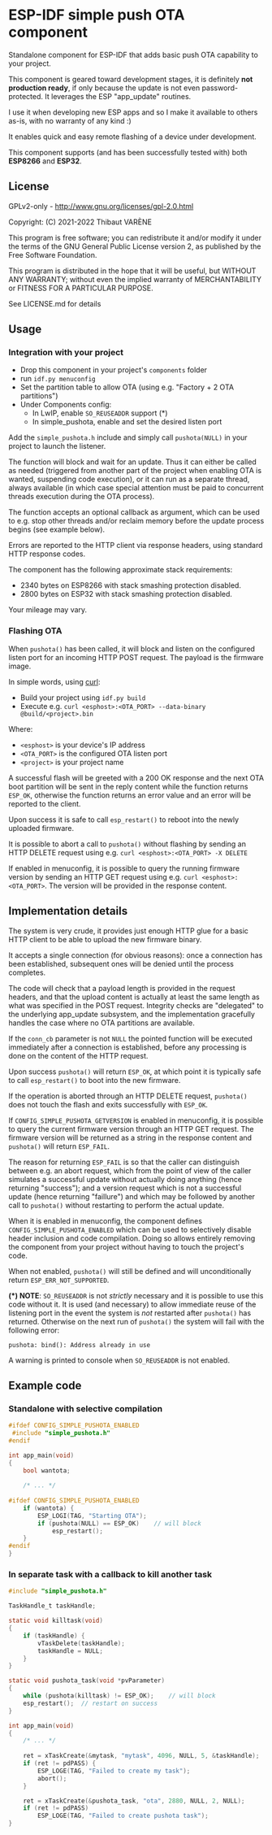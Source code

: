 #  ESP-IDF simple push OTA component

Standalone component for ESP-IDF that adds basic push OTA capability to your project.

This component is geared toward development stages, it is definitely **not production ready**,
if only because the update is not even password-protected. It leverages the ESP "app_update" routines.

I use it when developing new ESP apps and so I make it available to others as-is,
with no warranty of any kind :)

It enables quick and easy remote flashing of a device under development.

This component supports (and has been successfully tested with) both **ESP8266** and **ESP32**.

## License

GPLv2-only - http://www.gnu.org/licenses/gpl-2.0.html

Copyright: (C) 2021-2022 Thibaut VARÈNE

This program is free software; you can redistribute it and/or
modify it under the terms of the GNU General Public License version 2,
as published by the Free Software Foundation.

This program is distributed in the hope that it will be useful, but WITHOUT ANY WARRANTY;
without even the implied warranty of MERCHANTABILITY or FITNESS FOR A PARTICULAR PURPOSE.

See LICENSE.md for details

## Usage

### Integration with your project

* Drop this component in your project's `components` folder
* run `idf.py menuconfig`
* Set the partition table to allow OTA (using e.g. "Factory + 2 OTA partitions")
* Under Components config:
  * In LwIP, enable `SO_REUSEADDR` support (*)
  * In simple_pushota, enable and set the desired listen port

Add the `simple_pushota.h` include and simply call `pushota(NULL)` in your project to launch the listener.

The function will block and wait for an update.
Thus it can either be called as needed (triggered from another part of the project when enabling OTA is wanted,
suspending code execution), or it can run as a separate thread, always available (in which case special attention
must be paid to concurrent threads execution during the OTA process).

The function accepts an optional callback as argument, which can be used to e.g. stop other threads and/or
reclaim memory before the update process begins (see example below).

Errors are reported to the HTTP client via response headers, using standard HTTP response codes.

The component has the following approximate stack requirements:

* 2340 bytes on ESP8266 with stack smashing protection disabled.
* 2800 bytes on ESP32 with stack smashing protection disabled.

Your mileage may vary.

### Flashing OTA

When `pushota()` has been called, it will block and listen on the configured listen port for an incoming HTTP POST request.
The payload is the firmware image.

In simple words, using [curl](https://curl.se):

* Build your project using `idf.py build`
* Execute e.g. `curl <esphost>:<OTA_PORT> --data-binary @build/<project>.bin`

Where:

* `<esphost>` is your device's IP address
* `<OTA_PORT>` is the configured OTA listen port
* `<project>` is your project name

A successful flash will be greeted with a 200 OK response and the next OTA boot partition will be sent in the reply content
while the function returns `ESP_OK`, otherwise the function returns an error value and an error will be reported to the client.

Upon success it is safe to call `esp_restart()` to reboot into the newly uploaded firmware.

It is possible to abort a call to `pushota()` without flashing by sending an HTTP DELETE request using e.g.
`curl <esphost>:<OTA_PORT> -X DELETE`

If enabled in menuconfig, it is possible to query the running firmware version by sending an HTTP GET request using e.g.
`curl <esphost>:<OTA_PORT>`. The version will be provided in the response content.

## Implementation details

The system is very crude, it provides just enough HTTP glue for a basic HTTP client to be able to upload the new firmware binary.

It accepts a single connection (for obvious reasons): once a connection has been established,
subsequent ones will be denied until the process completes.

The code will check that a payload length is provided in the request headers,
and that the upload content is actually at least the same length as what was specified in the POST request.
Integrity checks are "delegated" to the underlying app_update subsystem, and the implementation gracefully handles the case where no
OTA partitions are available.

If the `conn_cb` parameter is not `NULL` the pointed function will be executed immediately after a connection is established,
before any processing is done on the content of the HTTP request.

Upon success `pushota()` will return `ESP_OK`, at which point it is typically safe to call `esp_restart()` to boot into the new firmware.

If the operation is aborted through an HTTP DELETE request, `pushota()` does not touch the flash and exits successfully with `ESP_OK`.

If `CONFIG_SIMPLE_PUSHOTA_GETVERSION` is enabled in menuconfig, it is possible to query the current firmware version through
an HTTP GET request. The firmware version will be returned as a string in the response content and `pushota()` will return `ESP_FAIL`.

The reason for returning `ESP_FAIL` is so that the caller can distinguish between e.g. an abort request, which from the point of view of the
caller simulates a successful update without actually doing anything (hence returning "success"); and a version request which is not a 
successful update (hence returning "faillure") and which may be followed by another call to `pushota()` without restarting to perform the
actual update.

When it is enabled in menuconfig, the component defines `CONFIG_SIMPLE_PUSHOTA_ENABLED` which can be used to
selectively disable header inclusion and code compilation. Doing so allows entirely removing the component
from your project without having to touch the project's code.

When not enabled, `pushota()` will still be defined and will unconditionally return `ESP_ERR_NOT_SUPPORTED`.

**(*) NOTE**:  `SO_REUSEADDR` is not *strictly* necessary and it is possible to use this code without it.
It is used (and necessary) to allow immediate reuse of the listening port in the event the system is *not* restarted
after `pushota()` has returned. Otherwise on the next run of `pushota()` the system will fail with the following error:

```
pushota: bind(): Address already in use
```

A warning is printed to console when `SO_REUSEADDR` is not enabled.

## Example code

### Standalone with selective compilation

```c
#ifdef CONFIG_SIMPLE_PUSHOTA_ENABLED
 #include "simple_pushota.h"
#endif

int app_main(void)
{
	bool wantota;
	
	/* ... */
	
#ifdef CONFIG_SIMPLE_PUSHOTA_ENABLED
	if (wantota) {
		ESP_LOGI(TAG, "Starting OTA");
		if (pushota(NULL) == ESP_OK)	// will block
			esp_restart();
	}
#endif
}
```

### In separate task with a callback to kill another task

```c
#include "simple_pushota.h"

TaskHandle_t taskHandle;

static void killtask(void)
{
	if (taskHandle) {
		vTaskDelete(taskHandle);
		taskHandle = NULL;
	}
}

static void pushota_task(void *pvParameter)
{
	while (pushota(killtask) != ESP_OK);	// will block
	esp_restart();	// restart on success
}

int app_main(void)
{
	/* ... */
	
	ret = xTaskCreate(&mytask, "mytask", 4096, NULL, 5, &taskHandle);
	if (ret != pdPASS) {
		ESP_LOGE(TAG, "Failed to create my task");
		abort();
	}

	ret = xTaskCreate(&pushota_task, "ota", 2880, NULL, 2, NULL);
	if (ret != pdPASS)
		ESP_LOGE(TAG, "Failed to create pushota task");
}
```
